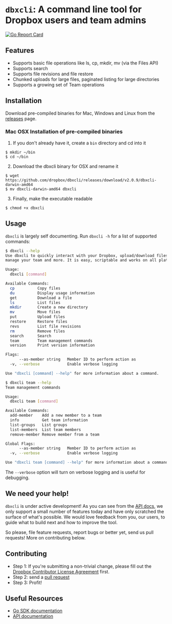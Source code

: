 # `dbxcli`: A command line tool for Dropbox users and team admins

[![Go Report Card](https://goreportcard.com/badge/github.com/dropbox/dbxcli)](https://goreportcard.com/report/github.com/dropbox/dbxcli)

## Features

  * Supports basic file operations like ls, cp, mkdir, mv (via the Files API)
  * Supports search
  * Supports file revisions and file restore
  * Chunked uploads for large files, paginated listing for large directories
  * Supports a growing set of Team operations

## Installation

Download pre-compiled binaries for Mac, Windows and Linux from the [releases](https://github.com/dropbox/dbxcli/releases) page.

### Mac OSX Installation of pre-compiled binaries
1. If you don't already have it, create a `bin` directory and cd into it
```
$ mkdir ~/bin 
$ cd ~/bin
```
2. Download the dbxcli binary for OSX and rename it
```
$ wget https://github.com/dropbox/dbxcli/releases/download/v2.0.9/dbxcli-darwin-amd64 
$ mv dbxcli-darwin-amd64 dbxcli
```
3. Finally, make the executable readable
```
$ chmod +x dbxcli
```

## Usage

`dbxcli` is largely self documenting. Run `dbxcli -h` for a list of supported commands:

```sh
$ dbxcli --help
Use dbxcli to quickly interact with your Dropbox, upload/download files,
manage your team and more. It is easy, scriptable and works on all platforms!

Usage:
  dbxcli [command]

Available Commands:
  cp          Copy files
  du          Display usage information
  get         Download a file
  ls          List files
  mkdir       Create a new directory
  mv          Move files
  put         Upload files
  restore     Restore files
  revs        List file revisions
  rm          Remove files
  search      Search
  team        Team management commands
  version     Print version information

Flags:
      --as-member string   Member ID to perform action as
  -v, --verbose            Enable verbose logging

Use "dbxcli [command] --help" for more information about a command.

$ dbxcli team --help
Team management commands

Usage:
  dbxcli team [command]

Available Commands:
  add-member    Add a new member to a team
  info          Get team information
  list-groups   List groups
  list-members  List team members
  remove-member Remove member from a team

Global Flags:
      --as-member string   Member ID to perform action as
  -v, --verbose            Enable verbose logging

Use "dbxcli team [command] --help" for more information about a command.
```

The `--verbose` option will turn on verbose logging and is useful for debugging.

## We need your help!

`dbxcli` is under active development! As you can see from the [API docs](https://www.dropbox.com/developers/documentation/http/documentation), we only support a small number of features today and have only scratched the surface of what's possible. We would love feedback from you, our users, to guide what to build next and how to improve the tool.

So please, file feature requests, report bugs or better yet, send us pull requests! More on contributing below.

## Contributing

 * Step 1: If you're submitting a non-trivial change, please fill out the [Dropbox Contributor License Agreement](https://opensource.dropbox.com/cla/) first.
 * Step 2: send a [pull request](https://help.github.com/articles/using-pull-requests/)
 * Step 3: Profit!
 
## Useful Resources

* [Go SDK documentation](https://godoc.org/github.com/dropbox/dropbox-sdk-go-unofficial)
* [API documentation](https://www.dropbox.com/developers/documentation/http/documentation)
